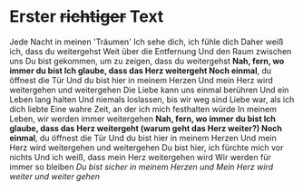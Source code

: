 # Erster ~~richtiger~~ Text

Jede Nacht in meinen 'Träumen'
Ich sehe dich, ich fühle dich
Daher weiß ich, dass du weitergehst
Weit über die Entfernung
Und den Raum zwischen uns
Du bist gekommen, um zu zeigen, dass du weitergehst
**Nah, fern, wo immer du bist
Ich glaube, dass das Herz weitergeht
Noch einmal**, du öffnest die Tür
Und du bist hier in meinem Herzen
Und mein Herz wird weitergehen und weitergehen
Die Liebe kann uns einmal berühren
Und ein Leben lang halten
Und niemals loslassen, bis wir weg sind
Liebe war, als ich dich liebte
Eine wahre Zeit, an der ich mich festhalten würde
In meinem Leben, wir werden immer weitergehen
**Nah, fern, wo immer du bist
Ich glaube, dass das Herz weitergeht (warum geht das Herz weiter?)
Noch einmal**, du öffnest die Tür
Und du bist hier in meinem Herzen
Und mein Herz wird weitergehen und weitergehen
Du bist hier, ich fürchte mich vor nichts
Und ich weiß, dass mein Herz weitergehen wird
Wir werden für immer so bleiben
*Du bist sicher in meinem Herzen und
Mein Herz wird weiter und weiter gehen*
